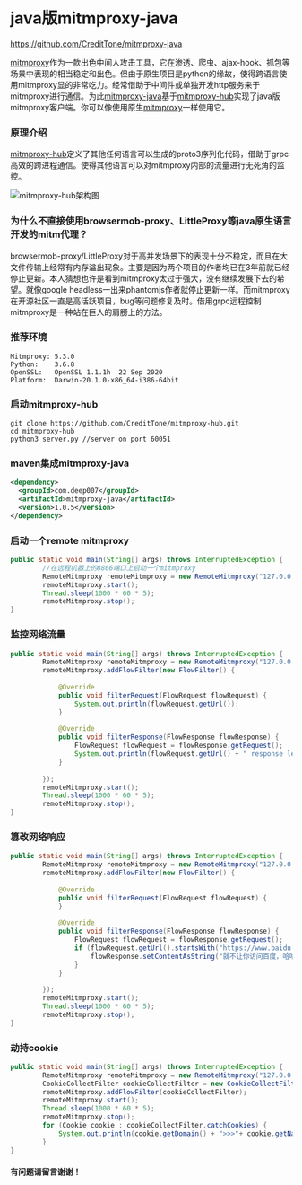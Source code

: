 # java版mitmproxy-java

https://github.com/CreditTone/mitmproxy-java

[mitmproxy](https://github.com/mitmproxy/mitmproxy)作为一款出色中间人攻击工具，它在渗透、爬虫、ajax-hook、抓包等场景中表现的相当稳定和出色。但由于原生项目是python的缘故，使得跨语言使用mitmproxy显的非常吃力。经常借助于中间件或单独开发http服务来于mitmproxy进行通信。为此[mitmproxy-java](https://github.com/CreditTone/mitmproxy-java)基于[mitmproxy-hub](https://github.com/CreditTone/mitmproxy-hub "mitmproxy-hub")实现了java版mitmproxy客户端。你可以像使用原生[mitmproxy](https://github.com/mitmproxy/mitmproxy)一样使用它。

### 原理介绍
[mitmproxy-hub](https://github.com/CreditTone/mitmproxy-hub "mitmproxy-hub")定义了其他任何语言可以生成的proto3序列化代码，借助于grpc高效的跨进程通信。使得其他语言可以对mitmproxy内部的流量进行无死角的监控。

![mitmproxy-hub架构图](https://opensourcefile.oss-cn-beijing.aliyuncs.com/mitmproxy-hub.png "mitmproxy-hub架构图")

### 为什么不直接使用browsermob-proxy、LittleProxy等java原生语言开发的mitm代理？
browsermob-proxy/LittleProxy对于高并发场景下的表现十分不稳定，而且在大文件传输上经常有内存溢出现象。主要是因为两个项目的作者均已在3年前就已经停止更新。本人猜想也许是看到mitmproxy太过于强大，没有继续发展下去的希望。就像google headless一出来phantomjs作者就停止更新一样。而mitmproxy在开源社区一直是高活跃项目，bug等问题修复及时。借用grpc远程控制mitmproxy是一种站在巨人的肩膀上的方法。


### 推荐环境
```
Mitmproxy: 5.3.0
Python:    3.6.8
OpenSSL:   OpenSSL 1.1.1h  22 Sep 2020
Platform:  Darwin-20.1.0-x86_64-i386-64bit
```

### 启动mitmproxy-hub
```
git clone https://github.com/CreditTone/mitmproxy-hub.git
cd mitmproxy-hub
python3 server.py //server on port 60051

```

### maven集成mitmproxy-java
```xml
<dependency>
  <groupId>com.deep007</groupId>
  <artifactId>mitmproxy-java</artifactId>
  <version>1.0.5</version>
</dependency>
```

### 启动一个remote mitmproxy
```java
public static void main(String[] args) throws InterruptedException {
		//在远程机器上的8866端口上启动一个mitmproxy
		RemoteMitmproxy remoteMitmproxy = new RemoteMitmproxy("127.0.0.1", 60051, "127.0.0.1", 8866);
		remoteMitmproxy.start();
		Thread.sleep(1000 * 60 * 5);
		remoteMitmproxy.stop();
}
```

### 监控网络流量
```java
public static void main(String[] args) throws InterruptedException {
		RemoteMitmproxy remoteMitmproxy = new RemoteMitmproxy("127.0.0.1", 60051, "127.0.0.1", 8866);
		remoteMitmproxy.addFlowFilter(new FlowFilter() {
			
			@Override
			public void filterRequest(FlowRequest flowRequest) {
				System.out.println(flowRequest.getUrl());
			}
			
			@Override
			public void filterResponse(FlowResponse flowResponse) {
				FlowRequest flowRequest = flowResponse.getRequest();
				System.out.println(flowRequest.getUrl() + " response length:" +flowResponse.getContent().length);
			}
			
		});
		remoteMitmproxy.start();
		Thread.sleep(1000 * 60 * 5);
		remoteMitmproxy.stop();
}
```

### 篡改网络响应
```java
public static void main(String[] args) throws InterruptedException {
		RemoteMitmproxy remoteMitmproxy = new RemoteMitmproxy("127.0.0.1", 60051, "127.0.0.1", 8866);
		remoteMitmproxy.addFlowFilter(new FlowFilter() {
			
			@Override
			public void filterRequest(FlowRequest flowRequest) {
			}
			
			@Override
			public void filterResponse(FlowResponse flowResponse) {
				FlowRequest flowRequest = flowResponse.getRequest();
				if (flowRequest.getUrl().startsWith("https://www.baidu.com")) {
					flowResponse.setContentAsString("就不让你访问百度，哈哈!");
				}
			}
			
		});
		remoteMitmproxy.start();
		Thread.sleep(1000 * 60 * 5);
		remoteMitmproxy.stop();
}
```


### 劫持cookie
```java
public static void main(String[] args) throws InterruptedException {
		RemoteMitmproxy remoteMitmproxy = new RemoteMitmproxy("127.0.0.1", 60051, "127.0.0.1", 8866);
		CookieCollectFilter cookieCollectFilter = new CookieCollectFilter();
		remoteMitmproxy.addFlowFilter(cookieCollectFilter);
		remoteMitmproxy.start();
	    Thread.sleep(1000 * 60 * 5);
	    remoteMitmproxy.stop();
	    for (Cookie cookie : cookieCollectFilter.catchCookies) {
	    	System.out.println(cookie.getDomain() + ">>>"+ cookie.getName()+"="+cookie.getValue() +" path:"+cookie.getPath());
	    }
}
```

#### 有问题请留言谢谢！

